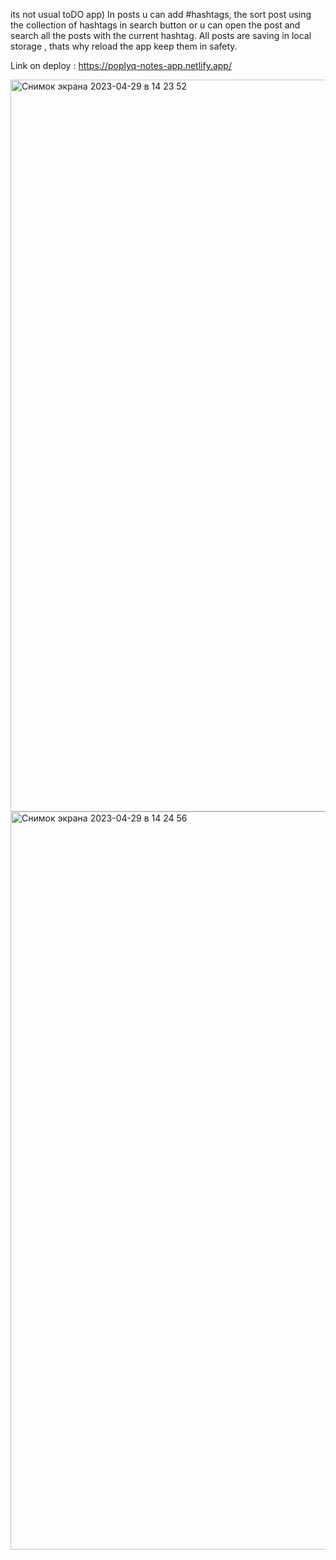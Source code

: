 its not usual toDO app) In posts u can add #hashtags, the sort post using the collection of hashtags in search button or u can open the post and search all the posts with the current hashtag. All posts are saving in local storage , thats why reload the app keep them in safety.

Link on deploy : https://poplyq-notes-app.netlify.app/

<img width="1171" alt="Снимок экрана 2023-04-29 в 14 23 52" src="https://user-images.githubusercontent.com/101501073/235323797-aa15d592-88af-4a4d-b22d-420a8bcc8dcc.png">

<img width="1181" alt="Снимок экрана 2023-04-29 в 14 24 56" src="https://user-images.githubusercontent.com/101501073/235323801-6b5188a3-ed49-4ad3-952a-ba576e2a5058.png">
